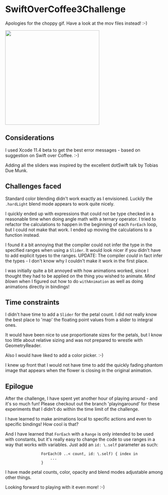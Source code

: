 # SwiftOverCoffee3Challenge

Apologies for the choppy gif. Have a look at the mov files instead!  :-) 

<img src="https://j.gifs.com/71wM6w.gif" width="300" />

## Considerations

I used Xcode 11.4 beta to get the best error messages - based on suggestion on Swift over Coffee. :-)

Adding all the sliders was inspired by the excellent dotSwift talk by Tobias Due Munk.

## Challenges faced

Standard color blending didn't work exactly as I envisioned. Luckily the `.hardLight` blend mode appears to work quite nicely.

I quickly ended up with expressions that could not be type checked in a reasonable time when doing angle math with a ternary operator. 
I tried to refactor the calculations to happen in the beginning of each `ForEach` loop, but I could not make that work. 
I ended up moving the calculations to a function instead.

I found it a bit annoying that the compiler could not infer the type in the specified ranges when using a `Slider`. It would look nicer if you didn't have to add explicit types to the ranges. UPDATE: The compiler _could_ in fact infer the types - I don't know why I couldn't make it work in the first place.

I was initially quite a bit annoyed with how animations worked, since I thought they had to be applied on the thing you wished to animate. *Mind blown* when I figured out how to do `withAnimation` as well as doing animations directly in bindings!

## Time constraints 

I didn't have time to add a `Slider` for the petal count. I did not really know the best place to 'map' the floating point values from a slider to integral ones.

It would have been nice to use proportionate sizes for the petals, but I know too little about relative sizing and was not prepared to wrestle with GeometryReader.

Also I would have liked to add a color picker. :-)

I knew up front that I would not have time to add the quickly fading phantom image that appears when the flower is closing in the original animation.

## Epilogue

After the challenge, I have spent yet another hour of playing around - and it's so much fun!
Please checkout out the branch 'playingaround' for these experiments that I didn't do within the time limit of the challenge.

I have learned to make animations local to specific actions and even to specific bindings! How cool is that?

And I have learned that `ForEach` with a `Range` is only intended to be used with constants, but it's really easy to change the code to use ranges in a way that works with variables. Just add an `id: \.self` parameter as such:

```
                ForEach(0 ..< count, id: \.self) { index in
                    ...
                }
```

I have made petal counts, color, opacity and blend modes adjustable among other things.

Looking forward to playing with it even more! :-)
